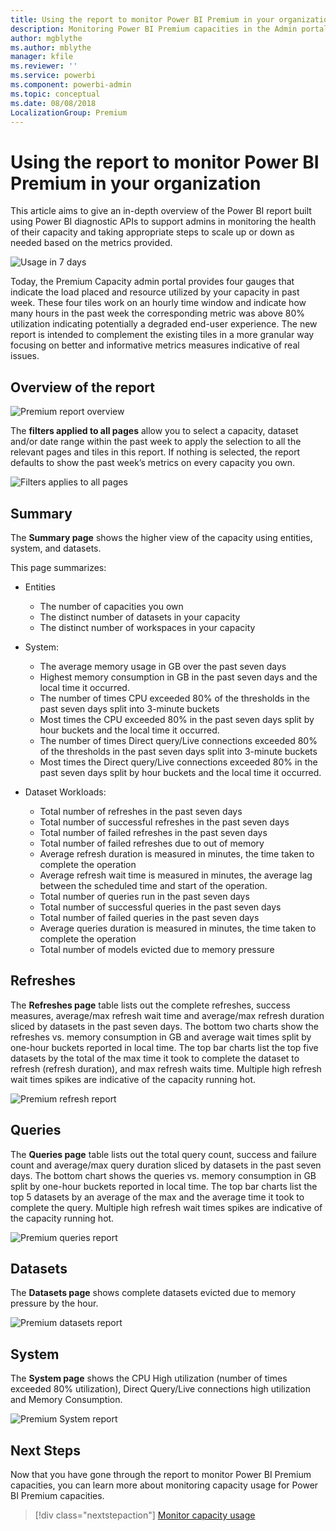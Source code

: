 ```yaml
---
title: Using the report to monitor Power BI Premium in your organization
description: Monitoring Power BI Premium capacities in the Admin portal using the report
author: mgblythe
ms.author: mblythe
manager: kfile
ms.reviewer: ''
ms.service: powerbi
ms.component: powerbi-admin
ms.topic: conceptual
ms.date: 08/08/2018
LocalizationGroup: Premium 
---
```


# Using the report to monitor Power BI Premium in your organization

This article aims to give an in-depth overview of the Power BI report built using Power BI diagnostic APIs to support admins in monitoring the health of their capacity and taking appropriate steps to scale up or down as needed based on the metrics provided.

![Usage in 7 days](media/service-premium-monitor-capacity/usage-in-days.png)

Today, the Premium Capacity admin portal provides four gauges that indicate the load placed and resource utilized by your capacity in past week.  These four tiles work on an hourly time window and indicate how many hours in the past week the corresponding metric was above 80% utilization indicating potentially a degraded end-user experience. The new report is intended to complement the existing tiles in a more granular way focusing on better and informative metrics measures indicative of real issues.

## Overview of the report

![Premium report overview](media/service-premium-monitor-capacity/premium-report-overview.png)

The **filters applied to all pages** allow you to select a capacity, dataset and/or date range within the past week to apply the selection to all the relevant pages and tiles in this report. If nothing is selected, the report defaults to show the past week’s metrics on every capacity you own.

![Filters applies to all pages](media/service-premium-monitor-capacity/filters-applied-to-all-pages.png)

## Summary

The **Summary page** shows the higher view of the capacity using entities, system, and datasets.

This page summarizes:

* Entities
    * The number of capacities you own
    * The distinct number of datasets in your capacity
    * The distinct number of workspaces in your capacity

* System:
    * The average memory usage in GB over the past seven days
    * Highest memory consumption in GB in the past seven days and the local time it occurred.
    * The number of times CPU exceeded 80% of the thresholds in the past seven days split into 3-minute buckets
    * Most times the CPU exceeded 80% in the past seven days split by hour buckets and the local time it occurred.
    * The number of times Direct query/Live connections exceeded 80% of the thresholds in the past seven days split into 3-minute buckets
    * Most times the Direct query/Live connections exceeded 80% in the past seven days split by hour buckets and the local time it occurred.

* Dataset Workloads:
    * Total number of refreshes in the past seven days
    * Total number of successful refreshes in the past seven days
    * Total number of failed refreshes in the past seven days
    * Total number of failed refreshes due to out of memory
    * Average refresh duration is measured in minutes, the time taken to complete the operation
    * Average refresh wait time is measured in minutes, the average lag between the scheduled time and start of the operation.
    * Total number of queries run in the past seven days
    * Total number of successful queries in the past seven days
    * Total number of failed queries in the past seven days
    * Average queries duration is measured in minutes, the time taken to complete the operation
    * Total number of models evicted due to memory pressure

## Refreshes

The **Refreshes page** table lists out the complete refreshes, success measures, average/max refresh wait time and average/max refresh duration sliced by datasets in the past seven days. The bottom two charts show the refreshes vs. memory consumption in GB and average wait times split by one-hour buckets reported in local time. The top bar charts list the top five datasets by the total of the max time it took to complete the dataset to refresh (refresh duration), and max refresh waits time. Multiple high refresh wait times spikes are indicative of the capacity running hot.

![Premium refresh report](media/service-premium-monitor-capacity/premium-refresh-report.png)

## Queries

The **Queries page** table lists out the total query count, success and failure count and average/max query duration sliced by datasets in the past seven days. The bottom chart shows the queries vs. memory consumption in GB split by one-hour buckets reported in local time. The top bar charts list the top 5 datasets by an average of the max and the average time it took to complete the query. Multiple high refresh wait times spikes are indicative of the capacity running hot.

![Premium queries report](media/service-premium-monitor-capacity/premium-queries-report.png)

## Datasets

The **Datasets page** shows complete datasets evicted due to memory pressure by the hour.

![Premium datasets report](media/service-premium-monitor-capacity/premium-datasets-report.png)

## System

The **System page** shows the CPU High utilization (number of times exceeded 80% utilization), Direct Query/Live connections high utilization and Memory Consumption.

![Premium System report](media/service-premium-monitor-capacity/premium-system-report.png)

## Next Steps

Now that you have gone through the report to monitor Power BI Premium capacities, you can learn more about monitoring capacity usage for Power BI Premium capacities.

> [!div class="nextstepaction"]
> [Monitor capacity usage](service-admin-premium-manage.md#monitor-capacity-usage)
